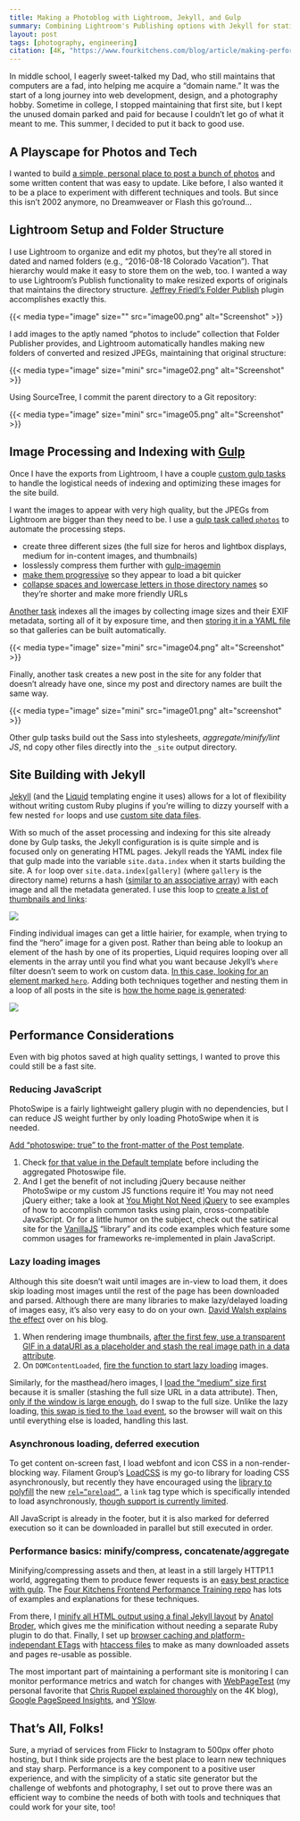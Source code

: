 ```yaml
---
title: Making a Photoblog with Lightroom, Jekyll, and Gulp
summary: Combining Lightroom's Publishing options with Jekyll for static site building for an easy, highly performant photoblog.
layout: post
tags: [photography, engineering]
citation: [4K, "https://www.fourkitchens.com/blog/article/making-performant-photoblog-lightroom-jekyll-and-gulp"]
---
```


In middle school, I eagerly sweet-talked my Dad, who still maintains that
computers are a fad, into helping me acquire a “domain name.” It was the start
of a long journey into web development, design, and a photography hobby.
Sometime in college, I stopped maintaining that first site, but I kept the
unused domain parked and paid for because I couldn’t let go of what it meant to
me. This summer, I decided to put it back to good use.

## A Playscape for Photos and Tech

I wanted to build
[a simple, personal place to post a bunch of photos](http://www.tsmithphotos.com/)
and some written content that was easy to update. Like before, I also wanted it
to be a place to experiment with different techniques and tools. But since this
isn’t 2002 anymore, no Dreamweaver or Flash this go’round…

## Lightroom Setup and Folder Structure

I use Lightroom to organize and edit my photos, but they’re all stored in dated
and named folders (e.g., “2016-08-18 Colorado Vacation”). That hierarchy would
make it easy to store them on the web, too. I wanted a way to use Lightroom’s
Publish functionality to make resized exports of originals that maintains the
directory structure.
[Jeffrey Friedl’s Folder Publish](http://regex.info/blog/lightroom-goodies/folder-publisher)
plugin accomplishes exactly this.

{{< media type="image" size="" src="image00.png" alt="Screenshot"  >}}

I add images to the aptly named “photos to include” collection that Folder
Publisher provides, and Lightroom automatically handles making new folders of
converted and resized JPEGs, maintaining that original structure:

{{< media type="image" size="mini" src="image02.png" alt="Screenshot"  >}}

Using SourceTree, I commit the parent directory to a Git repository:

{{< media type="image" size="mini" src="image05.png" alt="Screenshot"  >}}

## Image Processing and Indexing with [Gulp](http://gulpjs.com/)

Once I have the exports from Lightroom, I have a couple [custom gulp tasks](https://github.com/tsmith512/tsmithphotos/blob/master/gulpfile.js) to
handle the logistical needs of indexing and optimizing these images for the site
build.

I want the images to appear with very high quality, but the JPEGs from Lightroom
are bigger than they need to be. I use a
[gulp task called `photos`](https://github.com/tsmith512/tsmithphotos/blob/master/gulpfile.js#L175-L200)
to automate the processing steps.

* create three different sizes (the full size for heros and lightbox displays,
  medium for in-content images, and thumbnails)
* losslessly compress them further with [gulp-imagemin](https://github.com/sindresorhus/gulp-imagemin)
* [make them progressive](http://blog.patrickmeenan.com/2013/06/progressive-jpegs-ftw.html)
  so they appear to load a bit quicker
* [collapse spaces and lowercase letters in those directory names](https://github.com/tsmith512/tsmithphotos/blob/master/gulpfile.js#L83)
  so they’re shorter and make more friendly URLs

[Another task](https://github.com/tsmith512/tsmithphotos/blob/master/gulpfile.js#L74-L173)
indexes all the images by collecting image sizes and their EXIF metadata,
sorting all of it by exposure time, and then
[storing it in a YAML file](https://github.com/tsmith512/tsmithphotos/blob/master/source/index.yml)
so that galleries can be built automatically.

{{< media type="image" size="mini" src="image04.png" alt="Screenshot"  >}}

Finally, another task creates a new post in the site for any folder that doesn’t
already have one, since my post and directory names are built the same way.

{{< media type="image" size="mini" src="image01.png" alt="screenshot"  >}}

Other gulp tasks build out the Sass into stylesheets, _aggregate/minify/lint JS_,
nd copy other files directly into the `_site` output directory.

## Site Building with Jekyll

[Jekyll](https://jekyllrb.com/) (and the [Liquid](https://shopify.github.io/liquid/)
templating engine it uses) allows for a lot of flexibility without writing
custom Ruby plugins if you’re willing to dizzy yourself with a few nested `for`
loops and use [custom site data files](https://jekyllrb.com/docs/datafiles/).

With so much of the asset processing and indexing for this site already done by
Gulp tasks, the Jekyll configuration is is quite simple and is focused only on
generating HTML pages. Jekyll reads the YAML index file that gulp made into the
variable `site.data.index` when it starts building the site. A `for` loop over
`site.data.index[gallery]` (where `gallery` is the directory name) returns a hash
([similar to an associative array](http://stackoverflow.com/questions/3134296/hash-tables-vs-associative-arrays))
with each image and all the metadata generated. I use this loop to
[create a list of thumbnails and links](https://github.com/tsmith512/tsmithphotos/blob/master/_layouts/post.html#L47-L61):

![](image06.png)

Finding individual images can get a little hairier, for example, when trying to
find the “hero” image for a given post. Rather than being able to lookup an
element of the hash by one of its properties, Liquid requires looping over all
elements in the array until you find what you want because Jekyll’s `where`
filter doesn’t seem to work on custom data.
[In this case, looking for an element marked `hero`](https://github.com/tsmith512/tsmithphotos/blob/master/_layouts/post.html#L18-L34).
Adding both techniques together and nesting them in a loop of all posts in the site is
[how the home page is generated](https://github.com/tsmith512/tsmithphotos/blob/master/index.html):

![](image03.png)

## Performance Considerations

Even with big photos saved at high quality settings, I wanted to prove this
could still be a fast site.

### Reducing JavaScript

PhotoSwipe is a fairly lightweight gallery plugin with no dependencies, but I
can reduce JS weight further by only loading PhotoSwipe when it is needed.

[Add “photoswipe: true” to the front-matter of the Post template](https://github.com/tsmith512/tsmithphotos/blob/master/_layouts/post.html#L3).

1. Check [for that value in the Default template](https://github.com/tsmith512/tsmithphotos/blob/master/_layouts/default.html#L23)
   before including the aggregated Photoswipe file.
2. And I get the benefit of not including jQuery because neither PhotoSwipe or
   my custom JS functions require it! You may not need jQuery either; take a
   look at [You Might Not Need jQuery](http://youmightnotneedjquery.com/) to see
   examples of how to accomplish common tasks using plain, cross-compatible
   JavaScript. Or for a little humor on the subject, check out the satirical
   site for the [VanillaJS](http://vanilla-js.com/) “library” and its code
   examples which feature some common usages for frameworks re-implemented in
   plain JavaScript.

### Lazy loading images

Although this site doesn’t wait until images are in-view to load them, it does
skip loading most images until the rest of the page has been downloaded and
parsed. Although there are many libraries to make lazy/delayed loading of images
easy, it’s also very easy to do on your own.
[David Walsh explains the effect](https://davidwalsh.name/lazyload-image-fade)
over on his blog.

1. When rendering image thumbnails,
   [after the first few, use a transparent GIF in a dataURI as a placeholder and stash the real image path in a data attribute](https://github.com/tsmith512/tsmithphotos/blob/master/_layouts/post.html#L54-L58).
2. On `DOMContentLoaded`,
   [fire the function to start lazy loading](https://github.com/tsmith512/tsmithphotos/blob/master/_js/lazyload.js#L18-L26) images.

Similarly, for the masthead/hero images, I
[load the “medium” size first](https://github.com/tsmith512/tsmithphotos/blob/master/_layouts/post.html#L27-L28)
because it is smaller (stashing the full size URL in a data attribute). Then,
[only if the window is large enough](https://github.com/tsmith512/tsmithphotos/blob/master/_js/lazyload.js#L29-L30),
do I swap to the full size. Unlike the lazy loading,
[this swap is tied to the `load` event](https://github.com/tsmith512/tsmithphotos/blob/master/_js/lazyload.js#L38),
so the browser will wait on this until everything else is loaded, handling this
last.

### Asynchronous loading, deferred execution

To get content on-screen fast, I load webfont and icon CSS in a non-render-blocking
way. Filament Group’s [LoadCSS](https://github.com/filamentgroup/loadCSS) is my
go-to library for loading CSS asynchronously, but recently they have encouraged
using the [library to polyfill](https://github.com/filamentgroup/loadCSS#recommended-usage-pattern)
the new [`rel=”preload”`](https://www.w3.org/TR/2015/WD-preload-20150721/), a
`link` tag type which is specifically intended to load asynchronously,
[though support is currently limited](http://caniuse.com/#feat=link-rel-preload).

All JavaScript is already in the footer, but it is also marked for deferred
execution so it can be downloaded in parallel but still executed in order.

### Performance basics: minify/compress, concatenate/aggregate

Minifying/compressing assets and then, at least in a still largely HTTP1.1 world,
aggregating them to produce fewer requests is an [easy best practice with gulp](https://github.com/tsmith512/tsmithphotos/blob/master/gulpfile.js#L246-L292).
The [Four Kitchens Frontend Performance Training repo](https://github.com/fourkitchens/frontend-perf)
has lots of examples and explanations for these techniques.

From there, I [minify all HTML output using a final Jekyll layout](http://jch.penibelst.de/)
by [Anatol Broder](https://github.com/penibelst), which gives me the
minification without needing a separate Ruby plugin to do that. Finally, I set up
[browser caching and platform-independant ETags](https://developers.google.com/speed/docs/insights/LeverageBrowserCaching)
with [htaccess files](https://github.com/tsmith512/tsmithphotos/tree/master/_htaccess)
to make as many downloaded assets and pages re-usable as possible.

The most important part of maintaining a performant site is monitoring I can
monitor performance metrics and watch for changes with
[WebPageTest](https://www.webpagetest.org/) (my personal favorite that
[Chris Ruppel explained thoroughly](https://www.fourkitchens.com/blog/article/webpagetest-power-users)
on the 4K blog), [Google PageSpeed Insights](https://developers.google.com/speed/pagespeed/insights/),
and [YSlow](http://yslow.org/).

## That’s All, Folks!

Sure, a myriad of services from Flickr to Instagram to 500px offer photo hosting,
but I think side projects are the best place to learn new techniques and stay
sharp. Performance is a key component to a positive user experience, and with
the simplicity of a static site generator but the challenge of webfonts and
photography, I set out to prove there was an efficient way to combine the needs
of both with tools and techniques that could work for your site, too!
